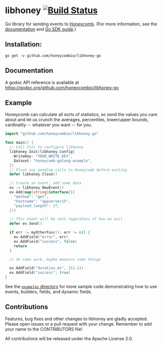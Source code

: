 # libhoney [![Build Status](https://travis-ci.org/honeycombio/libhoney-go.svg?branch=master)](https://travis-ci.org/honeycombio/libhoney-go)

Go library for sending events to [Honeycomb](https://honeycomb.io). (For more information, see the [documentation](https://honeycomb.io/docs/) and [Go SDK guide](https://honeycomb.io/docs/connect/go).)

## Installation:

```
go get -v github.com/honeycombio/libhoney-go
```

## Documentation

A godoc API reference is available at https://godoc.org/github.com/honeycombio/libhoney-go

## Example

Honeycomb can calculate all sorts of statistics, so send the values you care about and let us crunch the averages, percentiles, lower/upper bounds, cardinality -- whatever you want -- for you.

```go
import "github.com/honeycombio/libhoney-go"

func main() {
  // Call Init to configure libhoney
  libhoney.Init(libhoney.Config{
    WriteKey: "YOUR_WRITE_KEY",
    Dataset: "honeycomb-golang-example",
  })
  // Flush any pending calls to Honeycomb before exiting
  defer libhoney.Close()

  // Create an event, add some data
  ev := libhoney.NewEvent()
  ev.Add(map[string]interface{}{
    "method": "get",
    "hostname": "appserver15",
    "payload_length": 27,
  }))

  // This event will be sent regardless of how we exit
  defer ev.Send()

  if err := myOtherFunc(); err != nil {
    ev.AddField("error", err)
    ev.AddField("success", false)
    return
  }

  // do some work, maybe measure some things

  ev.AddField("duration_ms", 153.12)
  ev.AddField("success", true)
}
```

See the [`examples` directory](examples/read_json_log.go) for more sample code demonstrating
how to use events, builders, fields, and dynamic fields.

## Contributions

Features, bug fixes and other changes to libhoney are gladly accepted. Please
open issues or a pull request with your change. Remember to add your name to the
CONTRIBUTORS file!

All contributions will be released under the Apache License 2.0.

